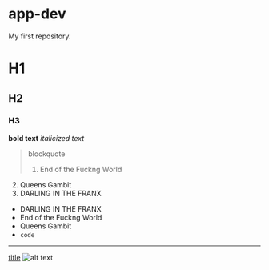 # app-dev
My first repository.
# H1
## H2
### H3
**bold text**
*italicized text*
> blockquote
> 1. End of the Fuckng World
2. Queens Gambit
3. DARLING IN THE FRANX
- DARLING IN THE FRANX
- End of the Fuckng World
- Queens Gambit
- `code`
- ---
[title](https://www.example.com)
![alt text](image.jpg)
